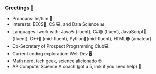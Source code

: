 ### Greetings 👋

- Pronouns: he/him 👦
- Interests: EECS🔋, CS 💻, and Data Science 📊
- Languages I work with: Java☕ (fluent), C#🟣 (fluent), JavaScript🧾 (fluent), C++🔵 (mid-fluent), Python🐍(mid-fluent), HTML🟠 (amateur)
- Co-Secretary of Prospect Programming Club💻
- Current coding exploration: Web Dev 🖥
- Math nerd, tech geek, science aficionado 🤓
- AP Computer Science A coach (got a 5, lmk if you need help) 📕
